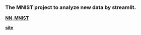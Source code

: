 ### The MNIST project to analyze new data by streamlit.

**[NN_MNIST](https://github.com/HamidHekmatnezhad/NN_MNIST)**

**[site](https://nnmnist.streamlit.app/)**
